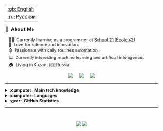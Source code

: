 <table align="right">
 <tr><td><a href="README.md">:gb: English</a></td></tr>
 <tr><td><a href="README_ru.md">:ru: Русский</a></td></tr>
</table>

### :space_invader: &nbsp;About Me

&nbsp;&nbsp;&nbsp;:technologist: &nbsp;Currently learning as a programmer at [School 21](https://21-school.ru/) ([École 42](https://42.fr/))\
&nbsp;&nbsp;&nbsp;:heartbeat: &nbsp;Love for science and innovation.\
&nbsp;&nbsp;&nbsp;:watch: &nbsp;Passionate with daily routines automation.\
&nbsp;&nbsp;&nbsp;:computer: &nbsp;Currently interesting machine learning and artificial intelegence.\
&nbsp;&nbsp;&nbsp;:house: &nbsp;Living in Kazan, :ru:Russia.

<p align="center">
  <a href="mailto:ildarnyrt@gmail.com"><img src="https://img.shields.io/badge/Gmail-D14836?style=for-the-badge&logo=gmail&logoColor=white" /></a>&nbsp;&nbsp;&nbsp;&nbsp;
  <a href="https://t.me/per0p"><img src="https://img.shields.io/badge/Telegram-2CA5E0?style=for-the-badge&logo=telegram&logoColor=white" /></a>&nbsp;&nbsp;&nbsp;&nbsp;
  <a href="https://profile.intra.42.fr/users/dhawkgir"><img src="https://img.shields.io/badge/intra-000000?style=for-the-badge&logo=42" /></a>
  </a>
</p>

<hr/>


<details>
  
  <summary><b>:computer: &nbsp;Main tech knowledge</b></summary>
  <br/>
  
![Git](https://img.shields.io/badge/GIT-%23F05033?&style=flat&logo=git&logoColor=white)&nbsp;
![GitHub](https://img.shields.io/badge/GITHUB-%23121011?&style=flat&logo=github&logoColor=white)&nbsp;
![LINUX](https://img.shields.io/badge/LINUX-FCC624?style=flat&logo=linux&logoColor=black)&nbsp;
![BASH](https://img.shields.io/badge/GNU%20Bash-4EAA25?style=flat&logo=GNU%20Bash&logoColor=white)&nbsp;
![VSCode](https://img.shields.io/badge/VSCODE-007ACC?&style=flat&logo=visual-studio-code)&nbsp;
![Colab](https://img.shields.io/badge/COLAB-F9AB00?style=flat&logo=googlecolab&color=525252)&nbsp;
</details>

<details>

  <summary><b>:computer: &nbsp;Languages</b></summary>
  <br/>
  
![C](https://img.shields.io/badge/C-A8B9CC?style=flat&logo=c&logoColor=white)&nbsp;
![Python](https://img.shields.io/badge/PYTHON-3776AB?style=flat&logo=Python&logoColor=white)&nbsp;
![Cpp](https://img.shields.io/badge/C++-00599C?style=flat&logo=c%2B%2B&logoColor=white)&nbsp;
</details>

<details>
  <summary><b>:gear: &nbsp;GitHub Statistics</b></summary>
  <br/>
    <p align="center">
        <img height="137px" src="https://github-readme-streak-stats.herokuapp.com?user=aperop&hide_border=true&theme=algolia" />
    </p>
    <p align="center">
        <img height="137px" src="https://github-readme-stats.vercel.app/api?username=aperop&hide_title=true&hide_border=true&show_icons=true&include_all_commits=true&count_private=true&line_height=21&theme=algolia" /> 
        <img height="137px" src="https://github-readme-stats.vercel.app/api/top-langs/?username=aperop&hide=html&hide_title=true&hide_border=true&layout=compact&langs_count=8&theme=algolia" />
    </p>
</details>

<hr/>
<br/>

<p align="center">
<img src="https://komarev.com/ghpvc/?username=aperop&style=plastic&label=Views"><img>
<img src="https://badges.pufler.dev/visits/aperop/aperop?color=black&logo=github" />
</p>

